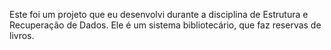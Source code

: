 Este foi um projeto que eu desenvolvi durante a disciplina de Estrutura e Recuperação de Dados. 
Ele é um sistema bibliotecário, que faz reservas de livros.
